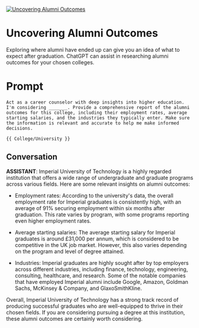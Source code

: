 
[![Uncovering Alumni Outcomes](https://flow-prompt-covers.s3.us-west-1.amazonaws.com/icon/vintage/vint_2.png)]()
# Uncovering Alumni Outcomes 
Exploring where alumni have ended up can give you an idea of what to expect after graduation. ChatGPT can assist in researching alumni outcomes for your chosen colleges.

# Prompt

```
Act as a career counselor with deep insights into higher education. I'm considering _______. Provide a comprehensive report of the alumni outcomes for this college, including their employment rates, average starting salaries, and the industries they typically enter. Make sure the information is relevant and accurate to help me make informed decisions.

{{ College/University }}
```

## Conversation

**ASSISTANT**: Imperial University of Technology is a highly regarded institution that offers a wide range of undergraduate and graduate programs across various fields. Here are some relevant insights on alumni outcomes:



- Employment rates: According to the university's data, the overall employment rate for Imperial graduates is consistently high, with an average of 91% securing employment within six months after graduation. This rate varies by program, with some programs reporting even higher employment rates.



- Average starting salaries: The average starting salary for Imperial graduates is around £31,000 per annum, which is considered to be competitive in the UK job market. However, this also varies depending on the program and level of degree attained.



- Industries: Imperial graduates are highly sought after by top employers across different industries, including finance, technology, engineering, consulting, healthcare, and research. Some of the notable companies that have employed Imperial alumni include Google, Amazon, Goldman Sachs, McKinsey & Company, and GlaxoSmithKline.



Overall, Imperial University of Technology has a strong track record of producing successful graduates who are well-equipped to thrive in their chosen fields. If you are considering pursuing a degree at this institution, these alumni outcomes are certainly worth considering.


